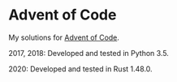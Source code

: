 # Advent of Code

My solutions for [Advent of Code](https://adventofcode.com).

2017, 2018: Developed and tested in Python 3.5.

2020: Developed and tested in Rust 1.48.0.
